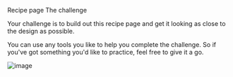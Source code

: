 Recipe page
The challenge

Your challenge is to build out this recipe page and get it looking as close to the design as possible.

You can use any tools you like to help you complete the challenge. So if you've got something you'd like to practice, feel free to give it a go.

![image](https://github.com/user-attachments/assets/fd0bde5b-68b8-4115-a232-3d0a9f64195f)






